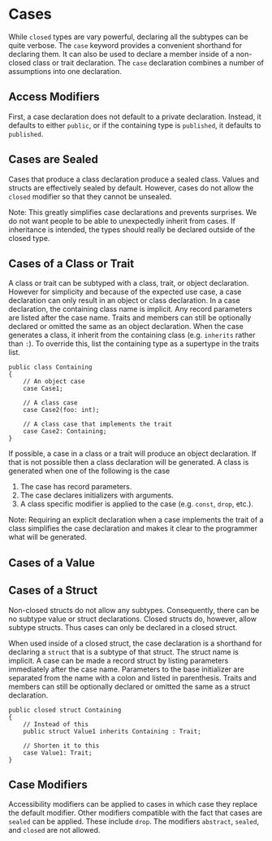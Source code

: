 # Cases

While `closed` types are vary powerful, declaring all the subtypes can be quite verbose. The `case`
keyword provides a convenient shorthand for declaring them. It can also be used to declare a member
inside of a non-closed class or trait declaration. The `case` declaration combines a number of
assumptions into one declaration.

## Access Modifiers

First, a case declaration does not default to a private declaration. Instead, it defaults to either
`public`, or if the containing type is `published`, it defaults to `published`.

## Cases are Sealed

Cases that produce a class declaration produce a sealed class. Values and structs are effectively
sealed by default. However, cases do not allow the `closed` modifier so that they cannot be
unsealed.

Note: This greatly simplifies case declarations and prevents surprises. We do not want people to be
able to unexpectedly inherit from cases. If inheritance is intended, the types should really be
declared outside of the closed type.

## Cases of a Class or Trait

A class or trait can be subtyped with a class, trait, or object declaration. However for simplicity
 and because of the expected use case, a case declaration can only result in an object or class
declaration. In a case declaration, the containing class name is implicit. Any record parameters are
listed after the case name. Traits and members can still be optionally declared or omitted the same
as an object declaration. When the case generates a class, it inherit from the containing class
(e.g. `inherits` rather than `:`). To override this, list the containing type as a supertype in the
traits list.

```azoth
public class Containing
{
    // An object case
    case Case1;

    // A class case
    case Case2(foo: int);

    // A class case that implements the trait
    case Case2: Containing;
}
```

If possible, a case in a class or a trait will produce an object declaration. If that is not
possible then a class declaration will be generated. A class is generated when one of the following
is the case

1. The case has record parameters.
2. The case declares initializers with arguments.
3. A class specific modifier is applied to the case (e.g. `const`, `drop`, etc.).

Note: Requiring an explicit declaration when a case implements the trait of a class simplifies the
case declaration and makes it clear to the programmer what will be generated.

## Cases of a Value

## Cases of a Struct

Non-closed structs do not allow any subtypes. Consequently, there can be no subtype value or struct
declarations. Closed structs do, however, allow subtype structs. Thus cases can only be declared in
a closed struct.

When used inside of a closed struct, the case declaration is a shorthand for declaring a `struct`
that is a subtype of that struct. The struct name is implicit. A case can be made a record struct by
listing parameters immediately after the case name. Parameters to the base initializer are separated
from the name with a colon and listed in parenthesis. Traits and members can still be optionally
declared or omitted the same as a struct declaration.

```azoth
public closed struct Containing
{
    // Instead of this
    public struct Value1 inherits Containing : Trait;

    // Shorten it to this
    case Value1: Trait;
}
```

## Case Modifiers

Accessibility modifiers can be applied to cases in which case they replace the default modifier.
Other modifiers compatible with the fact that cases are `sealed` can be applied. These include
`drop`. The modifiers `abstract`, `sealed`, and `closed` are not allowed.
